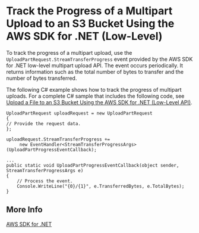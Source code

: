 # Track the Progress of a Multipart Upload to an S3 Bucket Using the AWS SDK for \.NET \(Low\-Level\)<a name="LLTrackProgressMPUNet"></a>

To track the progress of a multipart upload, use the `UploadPartRequest.StreamTransferProgress` event provided by the AWS SDK for \.NET low\-level multipart upload API\. The event occurs periodically\. It returns information such as the total number of bytes to transfer and the number of bytes transferred\. 

The following C\# example shows how to track the progress of multipart uploads\. For a complete C\# sample that includes the following code, see [Upload a File to an S3 Bucket Using the AWS SDK for \.NET \(Low\-Level API\)](LLuploadFileDotNet.md)\.

```
UploadPartRequest uploadRequest = new UploadPartRequest
{
// Provide the request data.
};

uploadRequest.StreamTransferProgress += 
     new EventHandler<StreamTransferProgressArgs>(UploadPartProgressEventCallback);

...
public static void UploadPartProgressEventCallback(object sender, StreamTransferProgressArgs e)
{
    // Process the event. 
    Console.WriteLine("{0}/{1}", e.TransferredBytes, e.TotalBytes);
}
```

## More Info<a name="LLTrackProgressMPUNet-more-info"></a>

[AWS SDK for \.NET](https://aws.amazon.com/sdk-for-net/)